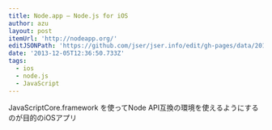 ```yaml
---
title: Node.app — Node.js for iOS
author: azu
layout: post
itemUrl: 'http://nodeapp.org/'
editJSONPath: 'https://github.com/jser/jser.info/edit/gh-pages/data/2013/12/index.json'
date: '2013-12-05T12:36:50.733Z'
tags:
  - ios
  - node.js
  - JavaScript
---
```

JavaScriptCore.framework を使ってNode API互換の環境を使えるようにするのが目的のiOSアプリ
